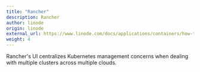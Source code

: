 ```yaml
---
title: "Rancher"
description: Rancher
author: linode
origin: linode
external_url: https://www.linode.com/docs/applications/containers/how-to-deploy-apps-with-rancher/
weight: 4
---
```


Rancher's UI centralizes Kubernetes management concerns when dealing with multiple clusters across multiple clouds.

